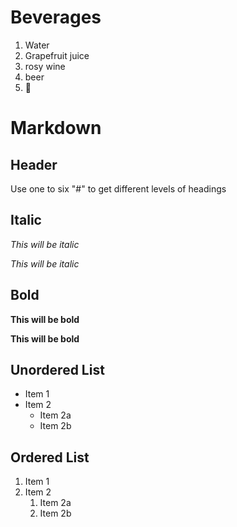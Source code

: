 # Beverages

1. Water
2. Grapefruit juice
3. rosy wine 
4. beer 
5. :wine_glass:

# Markdown

## Header

Use one to six "#" to get different levels of headings

## Italic

*This will be italic*

_This will be italic_

## Bold

**This will be bold**

__This will be bold__

## Unordered List
* Item 1
* Item 2
  * Item 2a
  * Item 2b
  
## Ordered List
1. Item 1
1. Item 2
   1. Item 2a
   1. Item 2b
